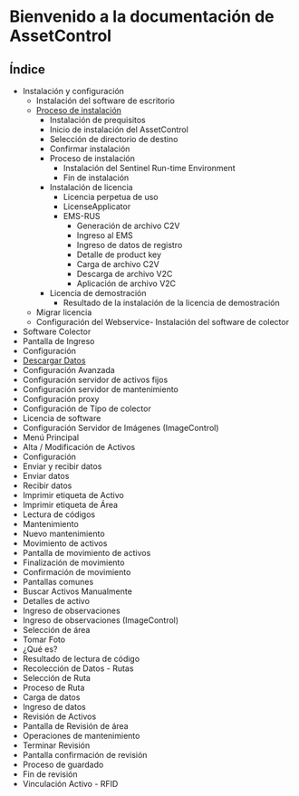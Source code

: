# Bienvenido a la documentación de AssetControl

## Índice

- Instalación y configuración
    - Instalación del software de escritorio
    - [Proceso de instalación](install%2Finstall_index.md)
        - Instalación de prequisitos
        - Inicio de instalación del AssetControl
        - Selección de directorio de destino
        - Confirmar instalación
        - Proceso de instalación
            - Instalación del Sentinel Run-time Environment
            - Fin de instalación
        - Instalación de licencia
            - Licencia perpetua de uso
            - LicenseApplicator
            - EMS-RUS
                - Generación de archivo C2V
                - Ingreso al EMS
                - Ingreso de datos de registro
                - Detalle de product key
                - Carga de archivo C2V
                - Descarga de archivo V2C
                - Aplicación de archivo V2C
        - Licencia de demostración
            - Resultado de la instalación de la licencia de demostración
    - Migrar licencia
    - Configuración del Webservice- Instalación del software de colector
- Software Colector
- Pantalla de Ingreso
- Configuración
- [Descargar Datos](software%2Fdata_collector_windows%2Fconfiguration%2Fdownload_data%2Fdownload_data.md)
- Configuración Avanzada
- Configuración servidor de activos fijos
- Configuración servidor de mantenimiento
- Configuración proxy
- Configuración de Tipo de colector
- Licencia de software
- Configuración Servidor de Imágenes (ImageControl)
- Menú Principal
- Alta / Modificación de Activos
- Configuración
- Enviar y recibir datos
- Enviar datos
- Recibir datos
- Imprimir etiqueta de Activo
- Imprimir etiqueta de Área
- Lectura de códigos
- Mantenimiento
- Nuevo mantenimiento
- Movimiento de activos
- Pantalla de movimiento de activos
- Finalización de movimiento
- Confirmación de movimiento
- Pantallas comunes
- Buscar Activos Manualmente
- Detalles de activo
- Ingreso de observaciones
- Ingreso de observaciones (ImageControl)
- Selección de área
- Tomar Foto
- ¿Qué es?
- Resultado de lectura de código
- Recolección de Datos - Rutas
- Selección de Ruta
- Proceso de Ruta
- Carga de datos
- Ingreso de datos
- Revisión de Activos
- Pantalla de Revisión de área
- Operaciones de mantenimiento
- Terminar Revisión
- Pantalla confirmación de revisión
- Proceso de guardado
- Fin de revisión
- Vinculación Activo - RFID